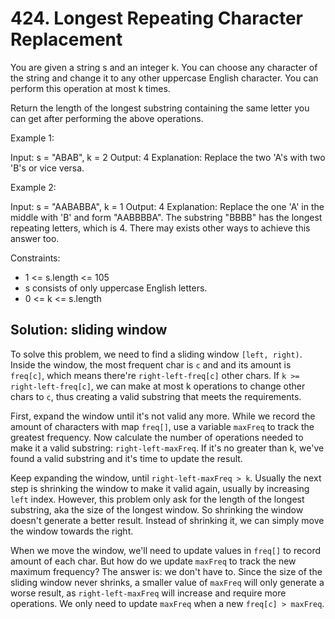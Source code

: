 # 424. Longest Repeating Character Replacement
You are given a string s and an integer k. You can choose any character of the string and change it to any other uppercase English character. You can perform this operation at most k times.

Return the length of the longest substring containing the same letter you can get after performing the above operations.

Example 1:

Input: s = "ABAB", k = 2
Output: 4
Explanation: Replace the two 'A's with two 'B's or vice versa.

Example 2:

Input: s = "AABABBA", k = 1
Output: 4
Explanation: Replace the one 'A' in the middle with 'B' and form "AABBBBA".
The substring "BBBB" has the longest repeating letters, which is 4.
There may exists other ways to achieve this answer too.

Constraints:

* 1 <= s.length <= 105
* s consists of only uppercase English letters.
* 0 <= k <= s.length

## Solution: sliding window
To solve this problem, we need to find a sliding window `[left, right)`. Inside the window, the most frequent char is `c` and and its amount is `freq[c]`, which means there're `right-left-freq[c]` other chars. If `k >= right-left-freq[c]`, we can make at most k operations to change other chars to `c`, thus creating a valid substring that meets the requirements.

First, expand the window until it's not valid any more. While we record the amount of characters with map `freq[]`, use a variable `maxFreq` to track the greatest frequency. Now calculate the number of operations needed to make it a valid substring: `right-left-maxFreq`. If it's no greater than k, we've found a valid substring and it's time to update the result.

Keep expanding the window, until `right-left-maxFreq > k`. Usually the next step is shrinking the window to make it valid again, usually by increasing `left` index. However, this problem only ask for the length of the longest substring, aka the size of the longest window. So shrinking the window doesn't generate a better result. Instead of shrinking it, we can simply move the window towards the right.

When we move the window, we'll need to update values in `freq[]` to record amount of each char. But how do we update `maxFreq` to track the new maximum frequency? The answer is: we don't have to. Since the size of the sliding window never shrinks, a smaller value of `maxFreq` will only generate a worse result, as `right-left-maxFreq` will increase and require more operations. We only need to update `maxFreq` when a new `freq[c] > maxFreq`.
